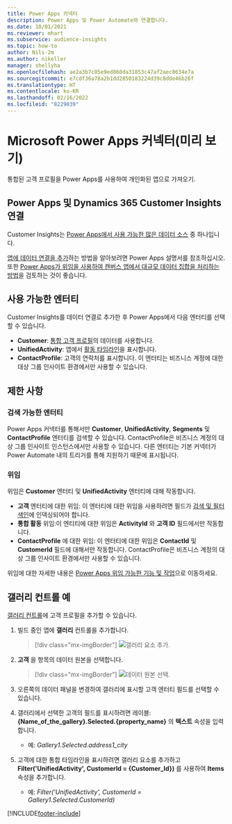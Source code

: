 ```yaml
---
title: Power Apps 커넥터
description: Power Apps 및 Power Automate와 연결합니다.
ms.date: 10/01/2021
ms.reviewer: mhart
ms.subservice: audience-insights
ms.topic: how-to
author: Nils-2m
ms.author: nikeller
manager: shellyha
ms.openlocfilehash: ae2a3b7c05e9ed860da31853c47af2aec8634e7a
ms.sourcegitcommit: e7cdf36a78a2b1dd2850183224d39c8dde46b26f
ms.translationtype: HT
ms.contentlocale: ko-KR
ms.lasthandoff: 02/16/2022
ms.locfileid: "8229039"
---
```

# <a name="microsoft-power-apps-connector-preview"></a>Microsoft Power Apps 커넥터(미리 보기)

통합된 고객 프로필을 Power Apps를 사용하여 개인화된 앱으로 가져오기.

## <a name="connect-power-apps-and-dynamics-365-customer-insights"></a>Power Apps 및 Dynamics 365 Customer Insights 연결

Customer Insights는 [Power Apps에서 사용 가능한 많은 데이터 소스](/powerapps/maker/canvas-apps/working-with-data-sources) 중 하나입니다.

[앱에 데이터 연결을 추가](/powerapps/maker/canvas-apps/add-data-connection)하는 방법을 알아보려면 Power Apps 설명서를 참조하십시오. 또한 [Power Apps가 위임을 사용하여 캔버스 앱에서 대규모 데이터 집합을 처리하는 방법](/powerapps/maker/canvas-apps/delegation-overview)을 검토하는 것이 좋습니다.

## <a name="available-entities"></a>사용 가능한 엔터티

Customer Insights를 데이터 연결로 추가한 후 Power Apps에서 다음 엔터티를 선택할 수 있습니다.

- **Customer**: [통합 고객 프로필](customer-profiles.md)의 데이터를 사용합니다.
- **UnifiedActivity**: 앱에서 [활동 타임라인](activities.md)을 표시합니다.
- **ContactProfile**: 고객의 연락처를 표시합니다. 이 엔터티는 비즈니스 계정에 대한 대상 그룹 인사이트 환경에서만 사용할 수 있습니다.

## <a name="limitations"></a>제한 사항

### <a name="retrievable-entities"></a>검색 가능한 엔터티

Power Apps 커넥터를 통해서만 **Customer**, **UnifiedActivity**, **Segments** 및 **ContactProfile** 엔터티를 검색할 수 있습니다. ContactProfile은 비즈니스 계정의 대상 그룹 인사이트 인스턴스에서만 사용할 수 있습니다. 다른 엔터티는 기본 커넥터가 Power Automate 내의 트리거를 통해 지원하기 때문에 표시됩니다.

### <a name="delegation"></a>위임

위임은 **Customer** 엔터티 및 **UnifiedActivity** 엔터티에 대해 작동합니다. 

- **고객** 엔터티에 대한 위임: 이 엔터티에 대한 위임을 사용하려면 필드가 [검색 및 필터 색인](search-filter-index.md)에 인덱싱되어야 합니다.  
- **통합 활동** 위임:이 엔티티에 대한 위임은 **ActivityId** 와 **고객 ID** 필드에서만 작동합니다.  
- **ContactProfile** 에 대한 위임: 이 엔터티에 대한 위임은 **ContactId** 및 **CustomerId** 필드에 대해서만 작동합니다. ContactProfile은 비즈니스 계정의 대상 그룹 인사이트 환경에서만 사용할 수 있습니다.

위임에 대한 자세한 내용은 [Power Apps 위임 가능한 기능 및 작업](/powerapps/maker/canvas-apps/delegation-overview)으로 이동하세요. 

## <a name="example-gallery-control"></a>갤러리 컨트롤 예

[갤러리 컨트롤](/powerapps/maker/canvas-apps/add-gallery)에 고객 프로필을 추가할 수 있습니다.

1. 빌드 중인 앱에 **갤러리** 컨트롤을 추가합니다.

    > [!div class="mx-imgBorder"]
    > ![갤러리 요소 추가.](media/connector-powerapps9.png "갤러리 요소를 추가합니다.")

2. **고객** 을 항목의 데이터 원본을 선택합니다.

    > [!div class="mx-imgBorder"]
    > ![데이터 원본 선택.](media/choose-datasource-powerapps.png "데이터 원본을 선택합니다.")

3. 오른쪽의 데이터 패널을 변경하여 갤러리에 표시할 고객 엔터티 필드를 선택할 수 있습니다.

4. 갤러리에서 선택한 고객의 필드를 표시하려면 레이블: **{Name_of_the_gallery}.Selected.{property_name}** 의 **텍스트** 속성을 입력합니다.  
    - 예: _Gallery1.Selected.address1_city_

5. 고객에 대한 통합 타임라인을 표시하려면 갤러리 요소를 추가하고 **Filter('UnifiedActivity', CustomerId = {Customer_Id})** 를 사용하여 **Items** 속성을 추가합니다.  
    - 예: _Filter('UnifiedActivity', CustomerId = Gallery1.Selected.CustomerId)_


[!INCLUDE[footer-include](../includes/footer-banner.md)]
